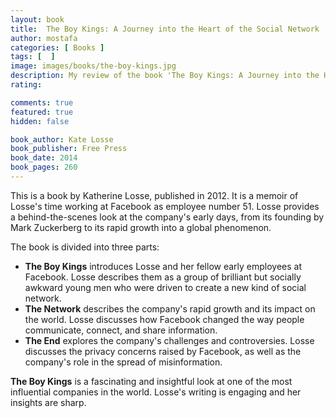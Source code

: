 ```yaml
---
layout: book
title:  The Boy Kings: A Journey into the Heart of the Social Network
author: mostafa
categories: [ Books ]
tags: [  ]
image: images/books/the-boy-kings.jpg
description: My review of the book 'The Boy Kings: A Journey into the Heart of the Social Network', by 'Kate Losse'
rating:

comments: true
featured: true
hidden: false

book_author: Kate Losse
book_publisher: Free Press
book_date: 2014
book_pages: 260 
---
```


This is a book by Katherine Losse, published in 2012. It is a memoir of Losse's time working at Facebook as employee number 51. Losse provides a behind-the-scenes look at the company's early days, from its founding by Mark Zuckerberg to its rapid growth into a global phenomenon.

The book is divided into three parts: 

- **The Boy Kings** introduces Losse and her fellow early employees at Facebook. Losse describes them as a group of brilliant but socially awkward young men who were driven to create a new kind of social network. 
- **The Network** describes the company's rapid growth and its impact on the world. Losse discusses how Facebook changed the way people communicate, connect, and share information. 
- **The End** explores the company's challenges and controversies. Losse discusses the privacy concerns raised by Facebook, as well as the company's role in the spread of misinformation.

**The Boy Kings** is a fascinating and insightful look at one of the most influential companies in the world. Losse's writing is engaging and her insights are sharp.

